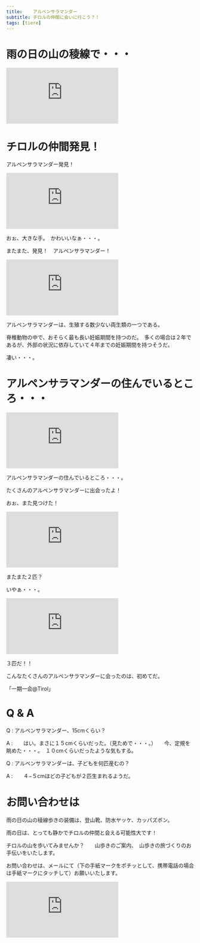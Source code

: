 ```yaml
---
title:    アルペンサラマンダー
subtitle: チロルの仲間に会いに行こう？！
tags: [tiere]
---
```


# 雨の日の山の稜線で・・・

![20240707seefelderjoch](https://piwigo.schickl.de/i.php?/upload/2024/07/17/20240717165545-968afcb4-me.jpg)


# チロルの仲間発見！

アルペンサラマンダー発見！

![20240707alpensalamander](https://piwigo.schickl.de/i.php?/upload/2024/07/17/20240717165722-5254e19d-me.jpg)

おぉ、大きな手。　かわいいなぁ・・・。

またまた、発見！　アルペンサラマンダー！

![20240707slpensalamander2](https://piwigo.schickl.de/i.php?/upload/2024/07/17/20240717165921-f6f4bff5-me.jpg)

アルペンサラマンダーは、生殖する数少ない両生類の一つである。

脊椎動物の中で、おそらく最も長い妊娠期間を持つのだ。　多くの場合は２年であるが、外部の状況に依存していて４年までの妊娠期間を持つそうだ。

凄い・・・。


# アルペンサラマンダーの住んでいるところ・・・

![20240707wanderweg](https://piwigo.schickl.de/i.php?/upload/2024/07/17/20240717170111-e4eccfa7-me.jpg)

アルペンサラマンダーの住んでいるところ・・・。

たくさんのアルペンサラマンダーに出会ったよ！

おぉ、また見つけた！

![20240707alpensalamander3](https://piwigo.schickl.de/i.php?/upload/2024/07/17/20240717170440-5b459798-me.jpg)

またまた２匹？

いやぁ・・・。

![20240707alpensalamander4](https://piwigo.schickl.de/i.php?/upload/2024/07/17/20240717170715-5286acc9-me.jpg)

３匹だ！！

こんなたくさんのアルペンサラマンダーに会ったのは、初めてだ。

「一期一会@Tirol」


# Q & A

Q : アルペンサラマンダー、15cmくらい？

A :　　はい。まさに１５cmくらいだった。（見ためで・・・。）　　今、定規を眺めた・・・。　１０cmくらいだったような気もする。

Q : アルペンサラマンダーは、子どもを何匹産むの？

A :　　４−５cmほどの子どもが２匹生まれるようだ。
        

# お問い合わせは

雨の日の山の稜線歩きの装備は、登山靴、防水ヤッケ、カッパズボン。

雨の日は、とっても静かでチロルの仲間と会える可能性大です！

チロルの山を歩いてみませんか？　　山歩きのご案内、　山歩きの旅づくりのお手伝いをいたします。

お問い合わせは、メールにて（下の手紙マークをポチッとして、携帯電話の場合は手紙マークにタッチして）お願いいたします。

![20240707gemse](https://piwigo.schickl.de/i.php?/upload/2024/07/17/20240717170244-0cd37eb3-me.jpg)





